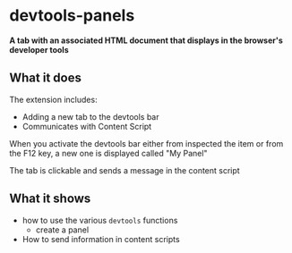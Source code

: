 # devtools-panels

**A tab with an associated HTML document that displays in the browser's developer tools**

## What it does ##

The extension includes:

* Adding a new tab to the devtools bar
* Communicates with Content Script


When you activate the devtools bar either from inspected the item or from the F12 key, a new one is displayed called "My Panel"

The tab is clickable and sends a message in the content script


## What it shows ##

* how to use the various `devtools` functions
  * create a panel
* How to send information in content scripts